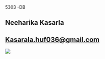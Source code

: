 5303 -DB

## Neeharika Kasarla


## Kasarala.huf036@gmail.com

<img src = "https://scontent-dfw5-2.xx.fbcdn.net/v/t1.0-9/51765994_2133865369970209_4422833231225683968_o.jpg?_nc_cat=103&_nc_oc=AQnS1TN3WvaJb5uHnBFCLrQ0KkN6LMFqYpJV3knRFTk3Atw3guRf-vjG62Nlm1_6Jc9GZKvOtUI25z5LzikQoKd1&_nc_ht=scontent-dfw5-2.xx&oh=16602634a76c9abf0706a0abfa331e85&oe=5E011DFF" size=50*50>
